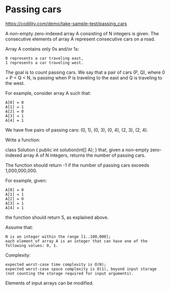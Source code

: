 Passing cars
================

https://codility.com/demo/take-sample-test/passing_cars

A non-empty zero-indexed array A consisting of N integers is given. The consecutive elements of array A represent consecutive cars on a road.

Array A contains only 0s and/or 1s:

    0 represents a car traveling east,
    1 represents a car traveling west.

The goal is to count passing cars. We say that a pair of cars (P, Q), where 0 = P < Q < N, is passing when P is traveling to the east and Q is traveling to the west.

For example, consider array A such that:

    A[0] = 0
    A[1] = 1
    A[2] = 0
    A[3] = 1
    A[4] = 1

We have five pairs of passing cars: (0, 1), (0, 3), (0, 4), (2, 3), (2, 4).

Write a function:

class Solution { public int solution(int[] A); } 
that, given a non-empty zero-indexed array A of N integers, returns the number of passing cars.

The function should return -1 if the number of passing cars exceeds 1,000,000,000.

For example, given:

    A[0] = 0
    A[1] = 1
    A[2] = 0
    A[3] = 1
    A[4] = 1

the function should return 5, as explained above.

Assume that:

    N is an integer within the range [1..100,000];
    each element of array A is an integer that can have one of the following values: 0, 1.
	
Complexity:

    expected worst-case time complexity is O(N);
    expected worst-case space complexity is O(1), beyond input storage (not counting the storage required for input arguments).
	
Elements of input arrays can be modified.
